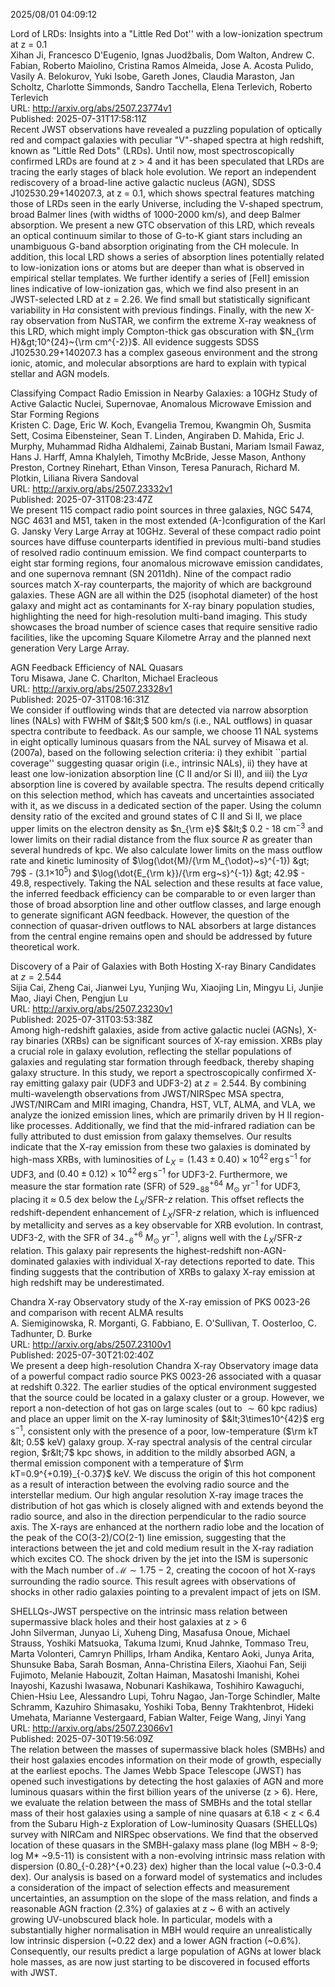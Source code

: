2025/08/01 04:09:12  

Lord of LRDs: Insights into a "Little Red Dot'' with a low-ionization
  spectrum at z = 0.1  
Xihan Ji, Francesco D'Eugenio, Ignas Juodžbalis, Dom Walton, Andrew C. Fabian, Roberto Maiolino, Cristina Ramos Almeida, Jose A. Acosta Pulido, Vasily A. Belokurov, Yuki Isobe, Gareth Jones, Claudia Maraston, Jan Scholtz, Charlotte Simmonds, Sandro Tacchella, Elena Terlevich, Roberto Terlevich  
URL: http://arxiv.org/abs/2507.23774v1  
Published: 2025-07-31T17:58:11Z  
  Recent JWST observations have revealed a puzzling population of optically red and compact galaxies with peculiar "V"-shaped spectra at high redshift, known as "Little Red Dots" (LRDs). Until now, most spectroscopically confirmed LRDs are found at z &gt; 4 and it has been speculated that LRDs are tracing the early stages of black hole evolution. We report an independent rediscovery of a broad-line active galactic nucleus (AGN), SDSS J102530.29+140207.3, at z = 0.1, which shows spectral features matching those of LRDs seen in the early Universe, including the V-shaped spectrum, broad Balmer lines (with widths of 1000-2000 km/s), and deep Balmer absorption. We present a new GTC observation of this LRD, which reveals an optical continuum similar to those of G-to-K giant stars including an unambiguous G-band absorption originating from the CH molecule. In addition, this local LRD shows a series of absorption lines potentially related to low-ionization ions or atoms but are deeper than what is observed in empirical stellar templates. We further identify a series of [FeII] emission lines indicative of low-ionization gas, which we find also present in an JWST-selected LRD at z = 2.26. We find small but statistically significant variability in H$\alpha$ consistent with previous findings. Finally, with the new X-ray observation from NuSTAR, we confirm the extreme X-ray weakness of this LRD, which might imply Compton-thick gas obscuration with $N_{\rm H}&gt;10^{24}~{\rm cm^{-2}}$. All evidence suggests SDSS J102530.29+140207.3 has a complex gaseous environment and the strong ionic, atomic, and molecular absorptions are hard to explain with typical stellar and AGN models.   

Classifying Compact Radio Emission in Nearby Galaxies: a 10GHz Study of
  Active Galactic Nuclei, Supernovae, Anomalous Microwave Emission and Star
  Forming Regions  
Kristen C. Dage, Eric W. Koch, Evangelia Tremou, Kwangmin Oh, Susmita Sett, Cosima Eibensteiner, Sean T. Linden, Angiraben D. Mahida, Eric J. Murphy, Muhammad Ridha Aldhalemi, Zainab Bustani, Mariam Ismail Fawaz, Hans J. Harff, Amna Khalyleh, Timothy McBride, Jesse Mason, Anthony Preston, Cortney Rinehart, Ethan Vinson, Teresa Panurach, Richard M. Plotkin, Liliana Rivera Sandoval  
URL: http://arxiv.org/abs/2507.23332v1  
Published: 2025-07-31T08:23:47Z  
  We present 115 compact radio point sources in three galaxies, NGC 5474, NGC 4631 and M51, taken in the most extended (A-)configuration of the Karl G. Jansky Very Large Array at 10GHz. Several of these compact radio point sources have diffuse counterparts identified in previous multi-band studies of resolved radio continuum emission. We find compact counterparts to eight star forming regions, four anomalous microwave emission candidates, and one supernova remnant (SN 2011dh). Nine of the compact radio sources match X-ray counterparts, the majority of which are background galaxies. These AGN are all within the D25 (isophotal diameter) of the host galaxy and might act as contaminants for X-ray binary population studies, highlighting the need for high-resolution multi-band imaging. This study showcases the broad number of science cases that require sensitive radio facilities, like the upcoming Square Kilometre Array and the planned next generation Very Large Array.   

AGN Feedback Efficiency of NAL Quasars  
Toru Misawa, Jane C. Charlton, Michael Eracleous  
URL: http://arxiv.org/abs/2507.23328v1  
Published: 2025-07-31T08:16:31Z  
  We consider if outflowing winds that are detected via narrow absorption lines (NALs) with FWHM of $&lt;$ 500 km/s (i.e., NAL outflows) in quasar spectra contribute to feedback. As our sample, we choose 11 NAL systems in eight optically luminous quasars from the NAL survey of Misawa et al. (2007a), based on the following selection criteria: i) they exhibit ``partial coverage'' suggesting quasar origin (i.e., intrinsic NALs), ii) they have at least one low-ionization absorption line (C II and/or Si II), and iii) the Ly$\alpha$ absorption line is covered by available spectra. The results depend critically on this selection method, which has caveats and uncertainties associated with it, as we discuss in a dedicated section of the paper. Using the column density ratio of the excited and ground states of C II and Si II, we place upper limits on the electron density as $n_{\rm e}$ $&lt;$ 0.2 - 18 cm$^{-3}$ and lower limits on their radial distance from the flux source $R$ as greater than several hundreds of kpc. We also calculate lower limits on the mass outflow rate and kinetic luminosity of $\log(\dot{M}/{\rm M_{\odot}~s}^{-1}) &gt; 79$ - (3.1$\times 10^{5})$ and $\log(\dot{E_{\rm k}}/{\rm erg~s}^{-1}) &gt; 42.9$ - 49.8, respectively. Taking the NAL selection and these results at face value, the inferred feedback efficiency can be comparable to or even larger than those of broad absorption line and other outflow classes, and large enough to generate significant AGN feedback. However, the question of the connection of quasar-driven outflows to NAL absorbers at large distances from the central engine remains open and should be addressed by future theoretical work.   

Discovery of a Pair of Galaxies with Both Hosting X-ray Binary
  Candidates at $z=2.544$  
Sijia Cai, Zheng Cai, Jianwei Lyu, Yunjing Wu, Xiaojing Lin, Mingyu Li, Junjie Mao, Jiayi Chen, Pengjun Lu  
URL: http://arxiv.org/abs/2507.23230v1  
Published: 2025-07-31T03:53:38Z  
  Among high-redshift galaxies, aside from active galactic nuclei (AGNs), X-ray binaries (XRBs) can be significant sources of X-ray emission. XRBs play a crucial role in galaxy evolution, reflecting the stellar populations of galaxies and regulating star formation through feedback, thereby shaping galaxy structure. In this study, we report a spectroscopically confirmed X-ray emitting galaxy pair (UDF3 and UDF3-2) at $z = 2.544$. By combining multi-wavelength observations from JWST/NIRSpec MSA spectra, JWST/NIRCam and MIRI imaging, Chandra, HST, VLT, ALMA, and VLA, we analyze the ionized emission lines, which are primarily driven by H II region-like processes. Additionally, we find that the mid-infrared radiation can be fully attributed to dust emission from galaxy themselves. Our results indicate that the X-ray emission from these two galaxies is dominated by high-mass XRBs, with luminosities of $L_X= (1.43\pm0.40) \times 10^{42} \, \text{erg} \, \text{s}^{-1}$ for UDF3, and $(0.40\pm0.12) \times 10^{42} \, \text{erg} \, \text{s}^{-1}$ for UDF3-2. Furthermore, we measure the star formation rate (SFR) of $529_{-88}^{+64}$ $M_\odot$ yr$^{-1}$ for UDF3, placing it $\approx$ 0.5 dex below the $L_X$/SFR-$z$ relation. This offset reflects the redshift-dependent enhancement of $L_X$/SFR-$z$ relation, which is influenced by metallicity and serves as a key observable for XRB evolution. In contrast, UDF3-2, with the SFR of $34_{-6}^{+6}$ $M_\odot$ yr$^{-1}$, aligns well with the $L_X$/SFR-$z$ relation. This galaxy pair represents the highest-redshift non-AGN-dominated galaxies with individual X-ray detections reported to date. This finding suggests that the contribution of XRBs to galaxy X-ray emission at high redshift may be underestimated.   

Chandra X-ray Observatory study of the X-ray emission of PKS 0023-26 and
  comparison with recent ALMA results  
A. Siemiginowska, R. Morganti, G. Fabbiano, E. O'Sullivan, T. Oosterloo, C. Tadhunter, D. Burke  
URL: http://arxiv.org/abs/2507.23100v1  
Published: 2025-07-30T21:02:40Z  
  We present a deep high-resolution Chandra X-ray Observatory image data of a powerful compact radio source PKS 0023-26 associated with a quasar at redshift 0.322. The earlier studies of the optical environment suggested that the source could be located in a galaxy cluster or a group. However, we report a non-detection of hot gas on large scales (out to $\sim 60$ kpc radius) and place an upper limit on the X-ray luminosity of $&lt;3\times10^{42}$ erg s$^{-1}$, consistent only with the presence of a poor, low-temperature ($\rm kT &lt; 0.5$ keV) galaxy group. X-ray spectral analysis of the central circular region, $r&lt;7$ kpc shows, in addition to the mildly absorbed AGN, a thermal emission component with a temperature of $\rm kT=0.9^{+0.19}_{-0.37}$ keV. We discuss the origin of this hot component as a result of interaction between the evolving radio source and the interstellar medium. Our high angular resolution X-ray image traces the distribution of hot gas which is closely aligned with and extends beyond the radio source, and also in the direction perpendicular to the radio source axis. The X-rays are enhanced at the northern radio lobe and the location of the peak of the CO(3-2)/CO(2-1) line emission, suggesting that the interactions between the jet and cold medium result in the X-ray radiation which excites CO. The shock driven by the jet into the ISM is supersonic with the Mach number of $\mathcal{M} \sim 1.75-2$, creating the cocoon of hot X-rays surrounding the radio source. This result agrees with observations of shocks in other radio galaxies pointing to a prevalent impact of jets on ISM.   

SHELLQs-JWST perspective on the intrinsic mass relation between
  supermassive black holes and their host galaxies at z &gt; 6  
John Silverman, Junyao Li, Xuheng Ding, Masafusa Onoue, Michael Strauss, Yoshiki Matsuoka, Takuma Izumi, Knud Jahnke, Tommaso Treu, Marta Volonteri, Camryn Phillips, Irham Andika, Kentaro Aoki, Junya Arita, Shunsuke Baba, Sarah Bosman, Anna-Christina Eilers, Xiaohui Fan, Seiji Fujimoto, Melanie Habouzit, Zoltan Haiman, Masatoshi Imanishi, Kohei Inayoshi, Kazushi Iwasawa, Nobunari Kashikawa, Toshihiro Kawaguchi, Chien-Hsiu Lee, Alessandro Lupi, Tohru Nagao, Jan-Torge Schindler, Malte Schramm, Kazuhiro Shimasaku, Yoshiki Toba, Benny Trakhtenbrot, Hideki Umehata, Marianne Vestergaard, Fabian Walter, Feige Wang, Jinyi Yang  
URL: http://arxiv.org/abs/2507.23066v1  
Published: 2025-07-30T19:56:09Z  
  The relation between the masses of supermassive black holes (SMBHs) and their host galaxies encodes information on their mode of growth, especially at the earliest epochs. The James Webb Space Telescope (JWST) has opened such investigations by detecting the host galaxies of AGN and more luminous quasars within the first billion years of the universe (z &gt; 6). Here, we evaluate the relation between the mass of SMBHs and the total stellar mass of their host galaxies using a sample of nine quasars at 6.18 &lt; z &lt; 6.4 from the Subaru High-z Exploration of Low-luminosity Quasars (SHELLQs) survey with NIRCam and NIRSpec observations. We find that the observed location of these quasars in the SMBH-galaxy mass plane (log MBH ~ 8-9; log M* ~9.5-11) is consistent with a non-evolving intrinsic mass relation with dispersion (0.80_{-0.28}^{+0.23} dex) higher than the local value (~0.3-0.4 dex). Our analysis is based on a forward model of systematics and includes a consideration of the impact of selection effects and measurement uncertainties, an assumption on the slope of the mass relation, and finds a reasonable AGN fraction (2.3%) of galaxies at z ~ 6 with an actively growing UV-unobscured black hole. In particular, models with a substantially higher normalisation in MBH would require an unrealistically low intrinsic dispersion (~0.22 dex) and a lower AGN fraction (~0.6%). Consequently, our results predict a large population of AGNs at lower black hole masses, as are now just starting to be discovered in focused efforts with JWST.   

